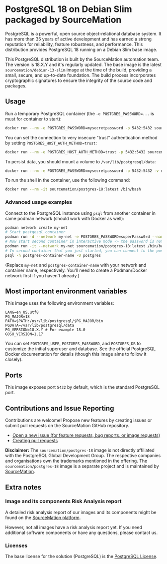 # PostgreSQL 18 on Debian Slim packaged by SourceMation

PostgreSQL is a powerful, open source object-relational database system. It
has more than 35 years of active development and has earned a strong reputation
for reliability, feature robustness, and performance. This distribution
provides PostgreSQL 18 running on a Debian Slim base image.

This PostgreSQL distribution is built by the SourceMation automation team. The
version is 18.X.Y and it's regularly updated. The base image is the latest
`sourcemation/debian-13-slim` image at the time of the build, providing a
small, secure, and up-to-date foundation. The build process incorporates
cryptographic signatures to ensure the integrity of the source code and
packages.

## Usage

Run a temporary PostgreSQL container (the `-e POSTGRES_PASSWORD=...` is must for container to start):

```bash
docker run --rm -e POSTGRES_PASSWORD=mysecretpassword -p 5432:5432 sourcemation/postgres-18:latest
```

You can set the connection to very insecure "trust" authentication method by setting `POSTGRES_HOST_AUTH_METHOD=trust`:

```bash
docker run --rm -e POSTGRES_HOST_AUTH_METHOD=trust -p 5432:5432 sourcemation/postgres-18:latest
```


To persist data, you should mount a volume to `/var/lib/postgresql/data`:

```bash
docker run --rm -e POSTGRES_PASSWORD=mysecretpassword -p 5432:5432 -v my-postgres-data:/var/lib/postgresql/data sourcemation/postgres-18:latest
```

To run the shell in the container, use the following command:

```bash
docker run --rm -it sourcemation/postgres-18:latest /bin/bash
```

### Advanced usage examples

Connect to the PostgreSQL instance using `psql` from another container in same
podman network (should work with Docker as well):

```bash
podman network create my-net
# Start postgesql container
podman run -d --network my-net -e POSTGRES_PASSWORD=superPassw0rd --name postgres-container-name sourcemation/postgres-18:latest
# Now start second container in interactive mode -> the password is not required we are not running the server
podman run -it --network my-net sourcemation/postgres-18:latest /bin/bash
# In second container that you just started, you can connect to the postgresql container it would ask for password
psql -h postgres-container-name -U postgres
```

(Replace `my-net` and `postgres-container-name` with your network and container
name, respectively. You'll need to create a Podman/Docker network first if you
haven't already.)

## Most important environment variables

This image uses the following environment variables:

```
LANG=en_US.utf8
PG_MAJOR=18
PATH=$PATH:/usr/lib/postgresql/$PG_MAJOR/bin
PGDATA=/var/lib/postgresql/data
PG_VERSION=18.X.Y # For example 18.0
GOSU_VERSION=1.17
```

You can set `POSTGRES_USER`, `POSTGRES_PASSWORD`, and `POSTGRES_DB` to
customize the initial superuser and database. See the official PostgreSQL
Docker documentation for details (though this image aims to follow it closely).

## Ports

This image exposes port `5432` by default, which is the standard PostgreSQL
port.

## Contributions and Issue Reporting

Contributions are welcome! Propose new features by creating issues or submit
pull requests on the SourceMation GitHub repository.

- [Open a new issue (for feature requests, bug reports, or image requests)](https://github.com/SourceMation/images/issues/new/choose)
- [Creating pull requests](https://github.com/SourceMation/images/compare)

**Disclaimer:** The `sourcemation/postgres-18` image is not directly affiliated
with the PostgreSQL Global Development Group. The respective companies and
organisations own the trademarks mentioned in the offering. The
`sourcemation/postgres-18` image is a separate project and is maintained by
[SourceMation](https://sourcemation.com).

## Extra notes

### Image and its components Risk Analysis report

A detailed risk analysis report of our images and its components might be found
on the [SourceMation platform](https://www.sourcemation.com/).

However, not all images have a risk analysis report yet. If you need additional
software components or have any questions, please contact us.

### Licenses

The base license for the solution (PostgreSQL) is the [PostgreSQL
License](https://www.postgresql.org/about/licence/).
